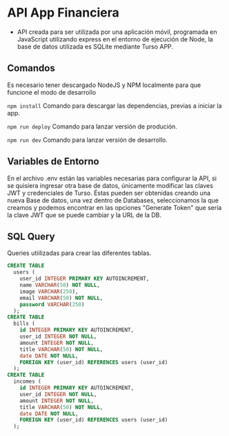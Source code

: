 # API App Financiera

* API creada para ser utilizada por una aplicación móvil, programada en JavaScript utilizando express en el entorno de ejecución de Node, la base de datos utilizada es SQLite mediante Turso APP.

## Comandos

Es necesario tener descargado NodeJS y NPM localmente para que funcione el modo de desarrollo

`npm install` Comando para descargar las dependencias, previas a iniciar la app.

`npm run deploy` Comando para lanzar versión de produción.

`npm run dev` Comando para lanzar versión de desarrollo.

## Variables de Entorno

En el archivo .env están las variables necesarias para configurar la API, si se quisiera ingresar otra base de datos, únicamente modificar las claves JWT y credenciales de Turso. Éstas pueden ser obtenidas creando una nueva Base de datos, una vez dentro de Databases, seleccionamos la que creamos y podemos encontrar en las opciones "Generate Token" que sería la clave JWT que se puede cambiar y la URL de la DB.


## SQL Query
Queries utiilizadas para crear las diferentes tablas.

```sql
CREATE TABLE
  users (
    user_id INTEGER PRIMARY KEY AUTOINCREMENT,
    name VARCHAR(50) NOT NULL,
    image VARCHAR(250),
    email VARCHAR(50) NOT NULL,
    password VARCHAR(250)
  );
CREATE TABLE
  bills (
    id INTEGER PRIMARY KEY AUTOINCREMENT,
    user_id INTEGER NOT NULL,
    amount INTEGER NOT NULL,
    title VARCHAR(50) NOT NULL,
    date DATE NOT NULL,
    FOREIGN KEY (user_id) REFERENCES users (user_id)
  );
CREATE TABLE
  incomes (
    id INTEGER PRIMARY KEY AUTOINCREMENT,
    user_id INTEGER NOT NULL,
    amount INTEGER NOT NULL,
    title VARCHAR(50) NOT NULL,
    date DATE NOT NULL,
    FOREIGN KEY (user_id) REFERENCES users (user_id)
  );